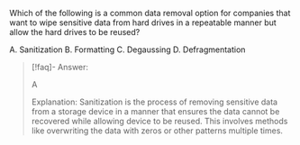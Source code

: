 
Which of the following is a common data removal option for companies that want to wipe sensitive data from hard drives in a repeatable manner but allow the hard drives to be reused? 

A. Sanitization 
B. Formatting 
C. Degaussing 
D. Defragmentation

> [!faq]- Answer: 
> 
> A 
> 
> Explanation: Sanitization is the process of removing sensitive data from a storage device in a manner that ensures the data cannot be recovered while allowing device to be reused. This involves methods like overwriting the data with zeros or other patterns multiple times.

